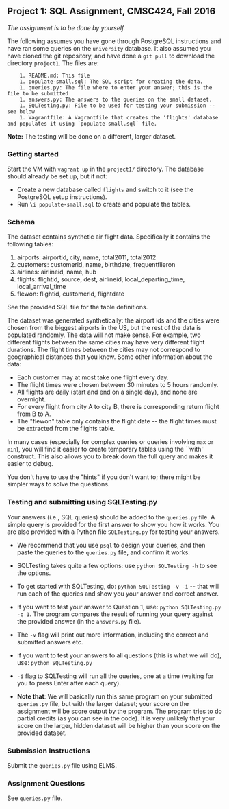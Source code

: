 ## Project 1: SQL Assignment, CMSC424, Fall 2016

*The assignment is to be done by yourself.*

The following assumes you have gone through PostgreSQL instructions and have ran some queries on the `university` database. 
It also assumed you have cloned the git repository, and have done a `git pull` to download the directory `project1`. The files are:

        1. README.md: This file
        1. populate-small.sql: The SQL script for creating the data.
        1. queries.py: The file where to enter your answer; this is the file to be submitted
        1. answers.py: The answers to the queries on the small dataset.
        1. SQLTesting.py: File to be used for testing your submission -- see below
        1. Vagrantfile: A Vagrantfile that creates the 'flights' database and populates it using `populate-small.sql` file.

**Note:** The testing will be done on a different, larger dataset. 

### Getting started
Start the VM with `vagrant up` in the `project1/` directory. The database should already be set up, but if not: 
- Create a new database called `flights` and switch to it (see the PostgreSQL setup instructions).
- Run `\i populate-small.sql` to create and populate the tables. 

### Schema 
The dataset contains synthetic air flight data. Specifically it contains the following tables:

1. airports: airportid, city, name, total2011, total2012
1. customers: customerid, name, birthdate, frequentflieron
1. airlines: airlineid, name, hub
1. flights: flightid, source, dest, airlineid, local_departing_time, local_arrival_time
1. flewon: flightid, customerid, flightdate

See the provided SQL file for the table definitions.

The dataset was generated synthetically: the airport ids and the cities were chosen from the biggest airports in the US, but the rest of the data is populated randomly. The data will not make sense. For example, two different flights between the same cities may have very different flight durations. The flight times between the cities may not correspond to geographical distances that you know. Some other information about the data:
- Each customer may at most take one flight every day.
- The flight times were chosen between 30 minutes to 5 hours randomly.
- All flights are daily (start and end on a single day), and none are overnight. 
- For every flight from city A to city B, there is corresponding return flight from B to A.
- The "flewon" table only contains the flight date -- the flight times must be extracted from the flights table.

In many cases (especially for complex queries or queries involving 
`max` or `min`), you will find it easier to create temporary tables
using the ``with'' construct. This also allows you to break down the full 
query and makes it easier to debug.

You don't have to use the "hints" if you don't want to; there might 
be simpler ways to solve the questions.

### Testing and submitting using SQLTesting.py
Your answers (i.e., SQL queries) should be added to the `queries.py` file. A simple query is provided for the first answer to show you how it works.
You are also provided with a Python file `SQLTesting.py` for testing your answers.

- We recommend that you use `psql` to design your queries, and then paste the queries to the `queries.py` file, and confirm it works.

- SQLTesting takes quite a few options: use `python SQLTesting -h` to see the options.

- To get started with SQLTesting, do: `python SQLTesting -v -i` -- that will run each of the queries and show you your answer and correct answer.

- If you want to test your answer to Question 1, use: `python SQLTesting.py -q 1`. The program compares the result of running your query against the provided answer (in the `answers.py` file).

- The `-v` flag will print out more information, including the correct and submitted answers etc.

- If you want to test your answers to all questions (this is what we will do), use: `python SQLTesting.py`

- `-i` flag to SQLTesting will run all the queries, one at a time (waiting for you to press Enter after each query).

- **Note that**: We will basically run this same program on your submitted `queries.py` file, but with the larger dataset; your score on the assignment will 
be score output by the program. The program tries to do partial credits (as you can see in the code). It is very unlikely that your score on the larger, hidden 
dataset will be higher than your score on the provided dataset.  

### Submission Instructions
Submit the `queries.py` file using ELMS.
      
### Assignment Questions
See `queries.py` file.
